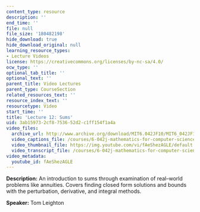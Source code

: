 ```yaml
---
content_type: resource
description: ''
end_time: ''
file: null
file_size: '180482198'
hide_download: true
hide_download_original: null
learning_resource_types:
- Lecture Videos
license: https://creativecommons.org/licenses/by-nc-sa/4.0/
ocw_type: ''
optional_tab_title: ''
optional_text: ''
parent_title: Video Lectures
parent_type: CourseSection
related_resources_text: ''
resource_index_text: ''
resourcetype: Video
start_time: ''
title: 'Lecture 12: Sums'
uid: 3ab15973-2cf8-7536-52d2-c1ff154f1a4a
video_files:
  archive_url: http://www.archive.org/download/MIT6.042JF10/MIT6_042JF10_lec12_300k.mp4
  video_captions_file: /courses/6-042j-mathematics-for-computer-science-fall-2010/c0ebc685934558d9839900cf64f16c97_fAeShezAGLE.vtt
  video_thumbnail_file: https://img.youtube.com/vi/fAeShezAGLE/default.jpg
  video_transcript_file: /courses/6-042j-mathematics-for-computer-science-fall-2010/35c5b44faacb08f9bcd51cdf5d22506e_fAeShezAGLE.pdf
video_metadata:
  youtube_id: fAeShezAGLE
---
```


**Description:** An introduction to sums through examination of real–world problems like annuities. Covers finding closed form solutions and bounds with the perturbation, derivative, and integral methods.

**Speaker:** Tom Leighton

